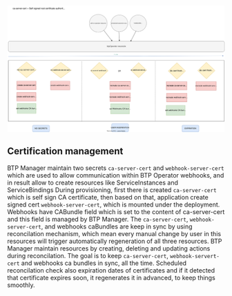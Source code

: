 ![Certification management diagram](./assets/certs.svg)

## Certification management

BTP Manager maintain two secrets `ca-server-cert` and `webhook-server-cert` which are used to allow communication within BTP Operator webhooks, and in result allow to create resources like ServiceInstances and ServiceBindings
During provisioning, first there is created `ca-server-cert` which is self sign CA certificate, then based on that, application create signed cert `webhook-server-cert`, which is mounted under the deployment.
Webhooks have CABundle field which is set to the content of ca-server-cert and this field is managed by BTP Manager.
The `ca-server-cert`, `webhook-server-cert`, and webhooks caBundles are keep in sync by using reconcilation mechanism, which mean every manual change by user in this resources will trigger automatically regeneration of all three resources.
BTP Manager maintain resources by creating, deleting and updating actions during reconcilation. The goal is to keep `ca-server-cert`, `webhook-servert-cert` and webhooks ca bundles in sync, all the time.
Scheduled reconcilation check also expiration dates of certificates and if it detected that certificate expires soon, it regenerates it in advanced, to keep things smoothly.